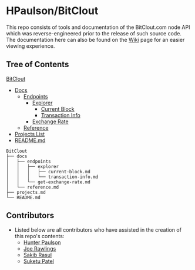 # HPaulson/BitClout
This repo consists of tools and documentation of the BitClout.com node API which was reverse-engineered prior to the release of such source code. The documentation here can also be found on the [Wiki](https://github.com/HPaulson/BitClout/wiki) page for an easier viewing experience.

## Tree of Contents
[BitClout](https://github.com/HPaulson/BitClout)
- [Docs](/docs)
  - [Endpoints](/docs/endpoints)
    - [Explorer](/docs/explorer)
      - [Current Block](/docs/endpoints/explorer/current-block.md)
      - [Transaction Info](/docs/endpoints/explorer/transaction-info.md)  
    - [Exchange Rate](/docs/endpoints/get-exchange-rate.md)
  - [Reference](/docs/reference.md)
- [Projects List](/projects.md)
- [README.md](/README.md)
```
BitClout
├── docs
│   ├── endpoints
│   │   ├── explorer
│   │   │   ├── current-block.md
│   │   │   └── transaction-info.md
│   │   └── get-exchange-rate.md
│   └── reference.md
├── projects.md
└── README.md
```


## Contributors
- Listed below are all contributors who have assisted in the creation of this repo's contents:
  - [Hunter Paulson](https://github.com/HPaulson)
  - [Joe Rawlings](https://github.com/jrawlings)
  - [Sakib Rasul](https://github.com/rhythms06)
  - [Suketu Patel](https://github.com/Suketu-Patel)
